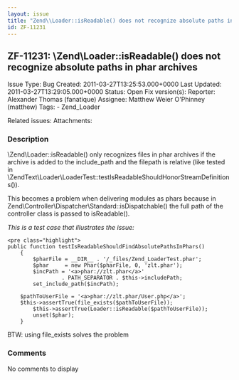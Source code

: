```yaml
---
layout: issue
title: "Zend\\Loader::isReadable() does not recognize absolute paths in phar archives"
id: ZF-11231
---
```


ZF-11231: \\Zend\\Loader::isReadable() does not recognize absolute paths in phar archives
-----------------------------------------------------------------------------------------

 Issue Type: Bug Created: 2011-03-27T13:25:53.000+0000 Last Updated: 2011-03-27T13:29:05.000+0000 Status: Open Fix version(s):
 Reporter:  Alexander Thomas (fanatique)  Assignee:  Matthew Weier O'Phinney (matthew)  Tags: - Zend\_Loader

 Related issues:
 Attachments:
### Description

\\Zend\\Loader::isReadable() only recognizes files in phar archives if the archive is added to the include\_path and the filepath is relative (like tested in \\ZendText\\Loader\\LoaderTest::testIsReadableShouldHonorStreamDefinitions()).

This becomes a problem when delivering modules as phars because in Zend\\Controller\\Dispatcher\\Standard::isDispatchable() the full path of the controller class is passed to isReadable().

_This is a test case that illustrates the issue:_


    <pre class="highlight">
    public function testIsReadableShouldFindAbsolutePathsInPhars()
        {
            $pharFile = __DIR__ . '/_files/Zend_LoaderTest.phar';
            $phar     = new Phar($pharFile, 0, 'zlt.phar');
            $incPath = '<a>phar://zlt.phar</a>'
                     . PATH_SEPARATOR . $this->includePath;
            set_include_path($incPath);

        $pathToUserFile = '<a>phar://zlt.phar/User.php</a>';
        $this->assertTrue(file_exists($pathToUserFile));
            $this->assertTrue(Loader::isReadable($pathToUserFile));
            unset($phar);
        }


BTW: using file\_exists solves the problem





### Comments

No comments to display
